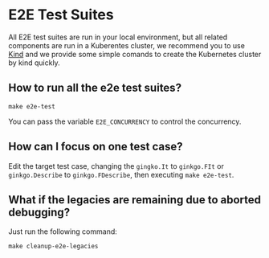 E2E Test Suites
===============

All E2E test suites are run in your local environment, but all related components are run in a Kuberentes cluster, we recommend you to use [Kind](https://kind.sigs.k8s.io/) and we provide some simple comands
to create the Kubernetes cluster by kind quickly.

How to run all the e2e test suites?
-----------------------------------

```shell
make e2e-test
```

You can pass the variable `E2E_CONCURRENCY` to control the concurrency.

How can I focus on one test case?
---------------------------------

Edit the target test case, changing the `gingko.It` to `ginkgo.FIt` or
`ginkgo.Describe` to `ginkgo.FDescribe`, then executing `make e2e-test`.

What if the legacies are remaining due to aborted debugging?
------------------------------------------------------------

Just run the following command:

```shell
make cleanup-e2e-legacies
```

